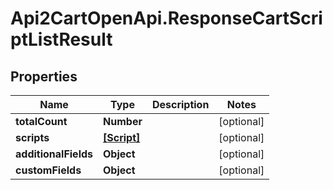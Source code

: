 # Api2CartOpenApi.ResponseCartScriptListResult

## Properties

Name | Type | Description | Notes
------------ | ------------- | ------------- | -------------
**totalCount** | **Number** |  | [optional] 
**scripts** | [**[Script]**](Script.md) |  | [optional] 
**additionalFields** | **Object** |  | [optional] 
**customFields** | **Object** |  | [optional] 


